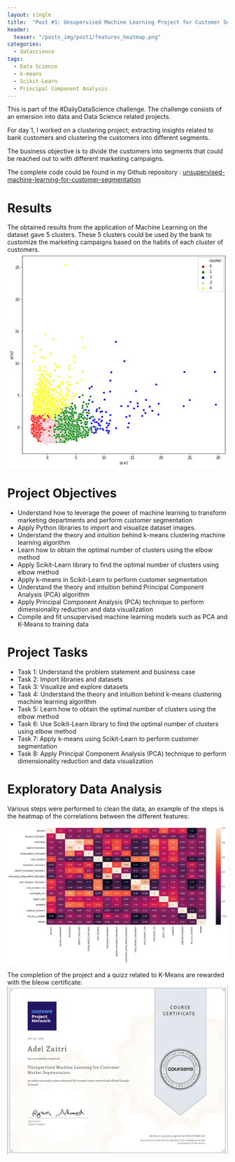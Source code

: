 ```yaml
---
layout: single
title:  "Post #1: Unsupervised Machine Learning Project for Customer Segmentation"
header:
  teaser: "/posts_img/post1/features_heatmap.png"
categories: 
  - datascience
tags:
  - Data Science
  - k-means
  - Scikit-Learn
  - Principal Component Analysis
---
```


This is part of the #DailyDataScience challenge. The challenge consists of an emersion into data and Data Science related projects.

For day 1, I worked on a clustering project; extracting insights related to bank customers and clustering the customers into different segments.

The business objective is to divide the customers into segments that could be reached out to with different marketing campaigns.

The complete code could be found in my Github repository : 
[unsupervised-machine-learning-for-customer-segmentation](https://github.com/adelzaitri/unsupervised-machine-learning-for-customer-segmentation) 


Results
========
The obtained results from the application of Machine Learning on the dataset gave 5 clusters. These 5 clusters could be used by the bank to customize the marketing campaigns based on the habits of each cluster of customers.
![Clusters](/images/posts_img/post1/clusters.png)


Project Objectives
===========
* Understand how to leverage the power of machine learning to transform marketing departments and perform customer segmentation
* Apply Python libraries to import and visualize dataset images.
* Understand the theory and intuition behind k-means clustering machine learning algorithm
* Learn how to obtain the optimal number of clusters using the elbow method
* Apply Scikit-Learn library to find the optimal number of clusters using elbow method
* Apply k-means in Scikit-Learn to perform customer segmentation
* Understand the theory and intuition behind Principal Component Analysis (PCA) algorithm
* Apply Principal Component Analysis (PCA) technique to perform dimensionality reduction and data visualization
* Compile and fit unsupervised machine learning models such as PCA and K-Means to training data

Project Tasks
===========

* Task 1: Understand the problem statement and business case    
* Task 2: Import libraries and datasets    
* Task 3: Visualize and explore datasets    
* Task 4: Understand the theory and intuition behind k-means clustering machine learning algorithm    
* Task 5: Learn how to obtain the optimal number of clusters using the elbow method    
* Task 6: Use Scikit-Learn library to find the optimal number of clusters using elbow method    
* Task 7: Apply k-means using Scikit-Learn to perform customer segmentation    
* Task 8: Apply Principal Component Analysis (PCA) technique to perform dimensionality reduction and data visualization  


Exploratory Data Analysis
===========
Various steps were performed to clean the data, an example of the steps is the heatmap of the correlations between the different features:

![Features Heatmap](/images/posts_img/post1/features_heatmap.png)


The completion of the project and a quizz related to K-Means are rewarded with the bleow certificate:
![coursera certificate](/images/posts_img/post1/coursera_project_market_segmentation_ml.jpg)